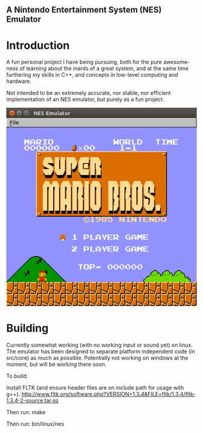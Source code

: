 ## A Nintendo Entertainment System (NES) Emulator

# Introduction
A fun personal project I have being pursuing, both for the pure awesome-ness of learning about the inards of a great system, and at the same time furthering my skills in C++, and concepts in low-level computing and hardware.

Not intended to be an extremely accurate, nor stable, nor efficient implementation of an NES emulator, but purely as a fun project.

![alt text](https://github.com/WesUnwin/nes-emulator/blob/master/docs/images/screenshot.png)

# Building
Currently somewhat working (with no working input or sound yet) on linux. The emulator has been designed to separate platform
independent code (in src/core) as much as possible. Potentially not working on windows at the moment, but will be working there soon.

To build:

Install FLTK (and ensure header files are on include path for usage with g++).
http://www.fltk.org/software.php?VERSION=1.3.4&FILE=fltk/1.3.4/fltk-1.3.4-2-source.tar.gz

Then run: make

Then run: bin/linux/nes